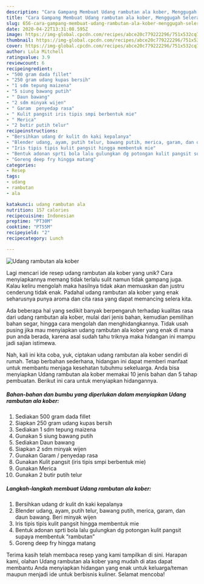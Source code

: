 ```yaml
---
description: "Cara Gampang Membuat Udang rambutan ala kober, Menggugah Selera"
title: "Cara Gampang Membuat Udang rambutan ala kober, Menggugah Selera"
slug: 656-cara-gampang-membuat-udang-rambutan-ala-kober-menggugah-selera
date: 2020-04-22T13:31:08.595Z
image: https://img-global.cpcdn.com/recipes/abce20c779222296/751x532cq70/udang-rambutan-ala-kober-foto-resep-utama.jpg
thumbnail: https://img-global.cpcdn.com/recipes/abce20c779222296/751x532cq70/udang-rambutan-ala-kober-foto-resep-utama.jpg
cover: https://img-global.cpcdn.com/recipes/abce20c779222296/751x532cq70/udang-rambutan-ala-kober-foto-resep-utama.jpg
author: Lula Mitchell
ratingvalue: 3.9
reviewcount: 6
recipeingredient:
- "500 gram dada fillet"
- "250 gram udang kupas bersih"
- "1 sdm tepung maizena"
- "5 siung bawang putih"
- " Daun bawang"
- "2 sdm minyak wijen"
- " Garam  penyedap rasa"
- " Kulit pangsit iris tipis smpi berbentuk mie"
- " Merica"
- "2 butir putih telur"
recipeinstructions:
- "Bersihkan udang dr kulit dn kaki kepalanya"
- "Blender udang, ayam, putih telur, bawang putih, merica, garam, dan daun bawang. Beri minyak wijen"
- "Iris tipis tipis kulit pangsit hingga membentuk mie"
- "Bentuk adonan sprti bola lalu gulungkan dg potongan kulit pangsit supaya membentuk “rambutan”"
- "Goreng deep fry hingga matang"
categories:
- Resep
tags:
- udang
- rambutan
- ala

katakunci: udang rambutan ala 
nutrition: 157 calories
recipecuisine: Indonesian
preptime: "PT30M"
cooktime: "PT55M"
recipeyield: "2"
recipecategory: Lunch

---
```



![Udang rambutan ala kober](https://img-global.cpcdn.com/recipes/abce20c779222296/751x532cq70/udang-rambutan-ala-kober-foto-resep-utama.jpg)

Lagi mencari ide resep udang rambutan ala kober yang unik? Cara menyiapkannya memang tidak terlalu sulit namun tidak gampang juga. Kalau keliru mengolah maka hasilnya tidak akan memuaskan dan justru cenderung tidak enak. Padahal udang rambutan ala kober yang enak seharusnya punya aroma dan cita rasa yang dapat memancing selera kita.

Ada beberapa hal yang sedikit banyak berpengaruh terhadap kualitas rasa dari udang rambutan ala kober, mulai dari jenis bahan, kemudian pemilihan bahan segar, hingga cara mengolah dan menghidangkannya. Tidak usah pusing jika mau menyiapkan udang rambutan ala kober yang enak di mana pun anda berada, karena asal sudah tahu triknya maka hidangan ini mampu jadi sajian istimewa.




Nah, kali ini kita coba, yuk, ciptakan udang rambutan ala kober sendiri di rumah. Tetap berbahan sederhana, hidangan ini dapat memberi manfaat untuk membantu menjaga kesehatan tubuhmu sekeluarga. Anda bisa menyiapkan Udang rambutan ala kober memakai 10 jenis bahan dan 5 tahap pembuatan. Berikut ini cara untuk menyiapkan hidangannya.

<!--inarticleads1-->

##### Bahan-bahan dan bumbu yang diperlukan dalam menyiapkan Udang rambutan ala kober:

1. Sediakan 500 gram dada fillet
1. Siapkan 250 gram udang kupas bersih
1. Sediakan 1 sdm tepung maizena
1. Gunakan 5 siung bawang putih
1. Sediakan  Daun bawang
1. Siapkan 2 sdm minyak wijen
1. Gunakan  Garam / penyedap rasa
1. Gunakan  Kulit pangsit (iris tipis smpi berbentuk mie)
1. Gunakan  Merica
1. Gunakan 2 butir putih telur




<!--inarticleads2-->

##### Langkah-langkah membuat Udang rambutan ala kober:

1. Bersihkan udang dr kulit dn kaki kepalanya
1. Blender udang, ayam, putih telur, bawang putih, merica, garam, dan daun bawang. Beri minyak wijen
1. Iris tipis tipis kulit pangsit hingga membentuk mie
1. Bentuk adonan sprti bola lalu gulungkan dg potongan kulit pangsit supaya membentuk “rambutan”
1. Goreng deep fry hingga matang




Terima kasih telah membaca resep yang kami tampilkan di sini. Harapan kami, olahan Udang rambutan ala kober yang mudah di atas dapat membantu Anda menyiapkan hidangan yang enak untuk keluarga/teman maupun menjadi ide untuk berbisnis kuliner. Selamat mencoba!
